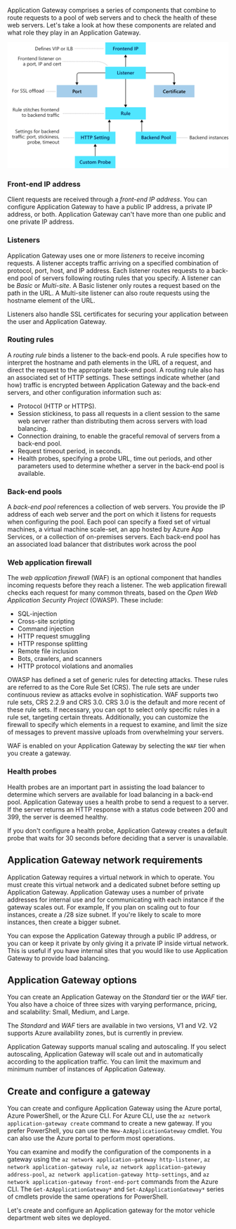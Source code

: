 Application Gateway comprises a series of components that combine to route requests to a pool of web servers and to check the health of these web servers. Let's take a look at how these components are related and what role they play in an Application Gateway.

![Visualization of the components of Application Gateway](../media/4-application-gateway-components.svg)

### Front-end IP address

Client requests are received through a *front-end IP address*. You can configure Application Gateway to have a public IP address, a private IP address, or both. Application Gateway can't have more than one public and one private IP address.

### Listeners

Application Gateway uses one or more *listeners* to receive incoming requests. A listener accepts traffic arriving on a specified combination of protocol, port, host, and IP address. Each listener routes requests to a back-end pool of servers following routing rules that you specify. A listener can be *Basic* or *Multi-site*. A Basic listener only routes a request based on the path in the URL. A Multi-site listener can also route requests using the hostname element of the URL.

Listeners also handle SSL certificates for securing your application between the user and Application Gateway.

### Routing rules

A *routing rule* binds a listener to the back-end pools. A rule specifies how to interpret the hostname and path elements in the URL of a request, and direct the request to the appropriate back-end pool. A routing rule also has an associated set of HTTP settings. These settings indicate whether (and how) traffic is encrypted between Application Gateway and the back-end servers, and other configuration information such as:

- Protocol (HTTP or HTTPS).
- Session stickiness, to pass all requests in a client session to the same web server rather than distributing them across servers with load balancing.
- Connection draining, to enable the graceful removal of servers from a back-end pool.
- Request timeout period, in seconds.
- Health probes, specifying a probe URL, time out periods, and other parameters used to determine whether a server in the back-end pool is available.

### Back-end pools

A *back-end pool* references a collection of web servers. You provide the IP address of each web server and the port on which it listens for requests when configuring the pool. Each pool can specify a fixed set of virtual machines, a virtual machine scale-set, an app hosted by Azure App Services, or a collection of on-premises servers. Each back-end pool has an associated load balancer that distributes work across the pool

### Web application firewall

The *web application firewall* (WAF) is an optional component that handles incoming requests before they reach a listener. The web application firewall checks each request for many common threats, based on the *Open Web Application Security Project* (OWASP). These include:

- SQL-injection
- Cross-site scripting
- Command injection
- HTTP request smuggling
- HTTP response splitting
- Remote file inclusion
- Bots, crawlers, and scanners
- HTTP protocol violations and anomalies

OWASP has defined a set of generic rules for detecting attacks. These rules are referred to as the Core Rule Set (CRS). The rule sets are under continuous review as attacks evolve in sophistication. WAF supports two rule sets, CRS 2.2.9 and CRS 3.0. CRS 3.0 is the default and more recent of these rule sets. If necessary, you can opt to select only specific rules in a rule set, targeting certain threats. Additionally, you can customize the firewall to specify which elements in a request to examine, and limit the size of messages to prevent massive uploads from overwhelming your servers.

WAF is enabled on your Application Gateway by selecting the `WAF` tier when you create a gateway.

### Health probes

Health probes are an important part in assisting the load balancer to determine which servers are available for load balancing in a back-end pool. Application Gateway uses a health probe to send a request to a server. If the server returns an HTTP response with a status code between 200 and 399, the server is deemed healthy.

If you don't configure a health probe, Application Gateway creates a default probe that waits for 30 seconds before deciding that a server is unavailable.

## Application Gateway network requirements

Application Gateway requires a virtual network in which to operate. You must create this virtual network and a dedicated subnet before setting up Application Gateway. Application Gateway uses a number of private addresses for internal use and for communicating with each instance if the gateway scales out. For example, If you plan on scaling out to four instances, create a /28 size subnet. If you're likely to scale to more instances, then create a bigger subnet. 

You can expose the Application Gateway through a public IP address, or you can or keep it private by only giving it a private IP inside virtual network. This is useful if you have internal sites that you would like to use Application Gateway to provide load balancing.

## Application Gateway options

You can create an Application Gateway on the *Standard* tier or the *WAF* tier. You also have a choice of three sizes with varying performance, pricing, and scalability: Small, Medium, and Large.

The *Standard* and *WAF* tiers are available in two versions, V1 and V2. V2 supports Azure availability zones, but is currently in preview.

Application Gateway supports manual scaling and autoscaling. If you select autoscaling, Application Gateway will scale out and in automatically according to the application traffic. You can limit the maximum and minimum number of instances of Application Gateway.

## Create and configure a gateway

You can create and configure Application Gateway using the Azure portal, Azure PowerShell, or the Azure CLI. For Azure CLI, use the `az network application-gateway create` command to create a new gateway. If you prefer PowerShell, you can use the `New-AzApplicationGateway` cmdlet. You can also use the Azure portal to perform most operations.

You can examine and modify the configuration of the components in a gateway using the `az network application-gateway http-listener`, `az network application-gateway rule`, `az network application-gateway address-pool`, `az network application-gateway http-settings`, and `az network application-gateway front-end-port` commands from the Azure CLI. The `Get-AzApplicationGateway*` and `Set-AzApplicationGateway*` series of cmdlets provide the same operations for PowerShell.

Let's create and configure an Application gateway for the motor vehicle department web sites we deployed.